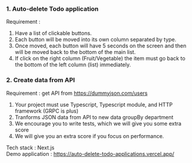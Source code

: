 ### 1. Auto-delete Todo application


Requirement :
1. Have a list of clickable buttons.
2. Each button will be moved into its own column separated by type.
3. Once moved, each button will have 5 seconds on the screen and then will be moved back to the bottom of the main list.
4. If click on the right column (Fruit/Vegetable) the item must go back to the bottom of the left column (list) immediately.


### 2. Create data from API 

Requirement : get API from https://dummyjson.com/users

1. Your project must use Typescript, Typescript module, and HTTP framework (GRPC is plus)
2. Tranforms JSON data from API to new data groupBy department
3. We encourage you to write tests, which we will give you some extra score
4. We will give you an extra score if you focus on performance.

Tech stack : Next.js<br>
Demo application : https://auto-delete-todo-applications.vercel.app/
